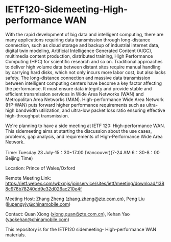 
# IETF120-Sidemeeting-High-performance WAN

With the rapid development of big data and intelligent computing, there are many applications requiring data transmission through long-distance connection, such as cloud storage and backup of industrial internet data, digital twin modeling, Artificial Intelligence Generated Content (AIGC), multimedia content production, distributed training, High Performance Computing (HPC) for scientific research and so on. Traditional approaches to deliver high volume data between distant sites require manual handling by carrying hard disks, which not only incurs more labor cost, but also lacks safety. The long-distance connection and massive data transmission between intelligent computing centers have become a key factor affecting the performance. It must ensure data integrity and provide stable and efficient transmission services in Wide Area Networks (WAN) and Metropolitan Area Networks (MAN). High-performance Wide Area Network (HP-WAN) puts forward higher performance requirements such as ultra-high bandwidth utilization, and ultra-low packet loss ratio ensuring effective high-throughput transmission.

We're planning to have a side meeting at IETF 120: High-performance WAN. This sidemeeting aims at starting the discussion about the use cases, problems, gap analysis, and requirements of High-Performance Wide Area Network.

Time: Tuesday 23 July-15：30~17:00 (Vancouver)(7-24 AM 6：30-8：00 Beijing Time)

Location: Prince of Wales/Oxford

Remote Meeting Link: https://ietf.webex.com/wbxmjs/joinservice/sites/ietf/meeting/download/1388c976b78240dd9e32d026ac210e4f

Meeting Host: Zhang Zheng (zhang.zheng@zte.com.cn), Peng Liu (liupengyjy@chinamobile.com)

Contact: Quan Xiong (xiong.quan@zte.com.cn), Kehan Yao (yaokehan@chinamobile.com)

This repository is for the IETF120 sidemeeting- High-performance WAN materials.
